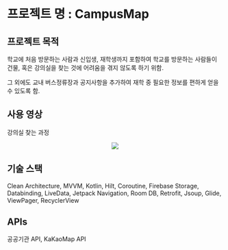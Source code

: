 # 프로젝트 명 : CampusMap

## 프로젝트 목적

  학교에 처음 방문하는 사람과 신입생, 재학생까지 포함하여 학교를 방문하는 사람들이 건물, 혹은 강의실을 찾는 것에 어려움을 겪지 않도록 하기 위함.
  
  그 외에도 교내 버스정류장과 공지사항을 추가하여 재학 중 필요한 정보를 편하게 얻을 수 있도록 함.
  
  
  
## 사용 영상

강의실 찾는 과정

<p align="center">
  <img src="https://user-images.githubusercontent.com/59135621/202419149-65676e73-dc57-478f-b041-e7263133724f.mp4">
</p>

## 기술 스택
Clean Architecture, MVVM, Kotlin, Hilt, Coroutine, Firebase Storage, Databinding, LiveData, Jetpack Navigation, Room DB, Retrofit,
Jsoup, Glide, ViewPager, RecyclerView

## APIs
공공기관 API, KaKaoMap API
